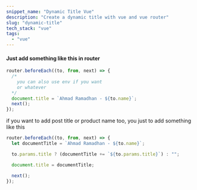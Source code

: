```yaml
---
snippet_name: "Dynamic Title Vue"
description: "Create a dynamic title with vue and vue router"
slug: "dynamic-title"
tech_stack: "vue"
tags:
  - "vue"
---
```


#### Just add something like this in router

```js
router.beforeEach((to, from, next) => {
  /*
    you can also use env if you want
    or whatever
  */
  document.title = `Ahmad Ramadhan - ${to.name}`;
  next();
});
```

if you want to add post title or product name too, you just to add something like this

```js
router.beforeEach((to, from, next) => {
  let documentTitle = `Ahmad Ramadhan - ${to.name}`;

  to.params.title ? (documentTitle += `${to.params.title}`) : "";

  document.title = documentTitle;

  next();
});
```

